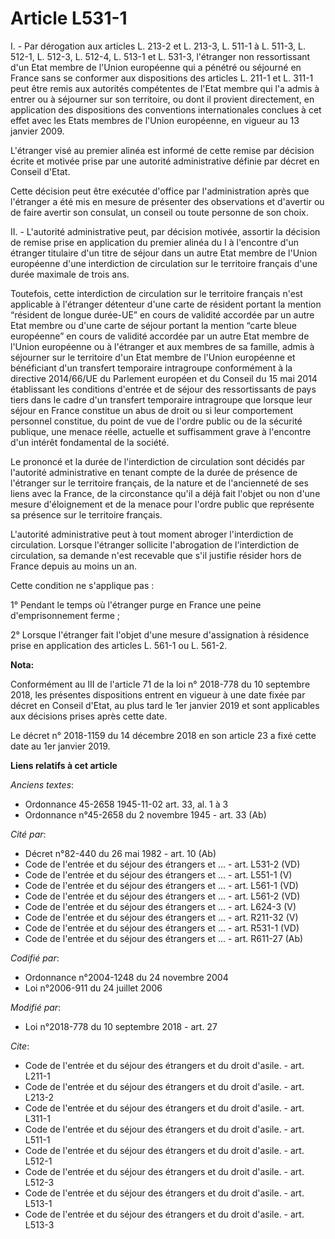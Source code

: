 # Article L531-1

I. - Par dérogation aux articles L. 213-2 et L. 213-3, L. 511-1 à L. 511-3, L. 512-1, L. 512-3, L. 512-4, L. 513-1 et L.
531-3, l'étranger non ressortissant d'un Etat membre de l'Union européenne qui a pénétré ou séjourné en France sans se
conformer aux dispositions des articles L. 211-1  et L. 311-1 peut être remis aux autorités compétentes de l'Etat membre qui
l'a admis à entrer ou à séjourner sur son territoire, ou dont il provient directement, en application des dispositions des
conventions internationales conclues à cet effet avec les Etats membres de l'Union européenne, en vigueur au 13 janvier 2009.

L'étranger visé au premier alinéa est informé de cette remise par décision écrite et motivée prise par une autorité
administrative définie par décret en Conseil d'Etat.

Cette décision peut être exécutée d'office par l'administration après que l'étranger a été mis en mesure de présenter des
observations et d'avertir ou de faire avertir son consulat, un conseil ou toute personne de son choix.

II. - L'autorité administrative peut, par décision motivée, assortir la décision de remise prise en application du premier
alinéa du I à l'encontre d'un étranger titulaire d'un titre de séjour dans un autre Etat membre de l'Union européenne d'une
interdiction de circulation sur le territoire français d'une durée maximale de trois ans.

Toutefois, cette interdiction de circulation sur le territoire français n'est applicable à l'étranger détenteur d'une carte
de résident portant la mention “résident de longue durée-UE” en cours de validité accordée par un autre Etat membre ou d'une
carte de séjour portant la mention “carte bleue européenne” en cours de validité accordée par un autre Etat membre de l'Union
européenne ou à l'étranger et aux membres de sa famille, admis à séjourner sur le territoire d'un Etat membre de l'Union
européenne et bénéficiant d'un transfert temporaire intragroupe conformément à la directive 2014/66/UE du Parlement européen
et du Conseil du 15 mai 2014 établissant les conditions d'entrée et de séjour des ressortissants de pays tiers dans le cadre
d'un transfert temporaire intragroupe que lorsque leur séjour en France constitue un abus de droit ou si leur comportement
personnel constitue, du point de vue de l'ordre public ou de la sécurité publique, une menace réelle, actuelle et
suffisamment grave à l'encontre d'un intérêt fondamental de la société.

Le prononcé et la durée de l'interdiction de circulation sont décidés par l'autorité administrative en tenant compte de la
durée de présence de l'étranger sur le territoire français, de la nature et de l'ancienneté de ses liens avec la France, de
la circonstance qu'il a déjà fait l'objet ou non d'une mesure d'éloignement et de la menace pour l'ordre public que
représente sa présence sur le territoire français.

L'autorité administrative peut à tout moment abroger l'interdiction de circulation. Lorsque l'étranger sollicite l'abrogation
de l'interdiction de circulation, sa demande n'est recevable que s'il justifie résider hors de France depuis au moins un an.

Cette condition ne s'applique pas :

1° Pendant le temps où l'étranger purge en France une peine d'emprisonnement ferme ;

2° Lorsque l'étranger fait l'objet d'une mesure d'assignation à résidence prise en application des articles L. 561-1 ou L.
561-2.

**Nota:**

Conformément au III de l'article 71 de la loi n° 2018-778 du 10 septembre 2018, les présentes dispositions entrent en vigueur
à une date fixée par décret en Conseil d'Etat, au plus tard le 1er janvier 2019 et sont applicables aux décisions prises
après cette date.

Le décret n° 2018-1159 du 14 décembre 2018 en son article 23 a fixé cette date au 1er janvier 2019.

**Liens relatifs à cet article**

_Anciens textes_:

  - Ordonnance 45-2658 1945-11-02 art. 33, al. 1 à 3
  - Ordonnance n°45-2658 du 2 novembre 1945 - art. 33 (Ab)

_Cité par_:

  - Décret n°82-440 du 26 mai 1982 - art. 10 (Ab)
  - Code de l'entrée et du séjour des étrangers et ... - art. L531-2 (VD)
  - Code de l'entrée et du séjour des étrangers et ... - art. L551-1 (V)
  - Code de l'entrée et du séjour des étrangers et ... - art. L561-1 (VD)
  - Code de l'entrée et du séjour des étrangers et ... - art. L561-2 (VD)
  - Code de l'entrée et du séjour des étrangers et ... - art. L624-3 (V)
  - Code de l'entrée et du séjour des étrangers et ... - art. R211-32 (V)
  - Code de l'entrée et du séjour des étrangers et ... - art. R531-1 (VD)
  - Code de l'entrée et du séjour des étrangers et ... - art. R611-27 (Ab)

_Codifié par_:

  - Ordonnance n°2004-1248 du 24 novembre 2004
  - Loi n°2006-911 du 24 juillet 2006

_Modifié par_:

  - Loi n°2018-778 du 10 septembre 2018 - art. 27

_Cite_:

  - Code de l'entrée et du séjour des étrangers et du droit d'asile. - art. L211-1
  - Code de l'entrée et du séjour des étrangers et du droit d'asile. - art. L213-2
  - Code de l'entrée et du séjour des étrangers et du droit d'asile. - art. L311-1
  - Code de l'entrée et du séjour des étrangers et du droit d'asile. - art. L511-1
  - Code de l'entrée et du séjour des étrangers et du droit d'asile. - art. L512-1
  - Code de l'entrée et du séjour des étrangers et du droit d'asile. - art. L512-3
  - Code de l'entrée et du séjour des étrangers et du droit d'asile. - art. L513-1
  - Code de l'entrée et du séjour des étrangers et du droit d'asile. - art. L513-3

